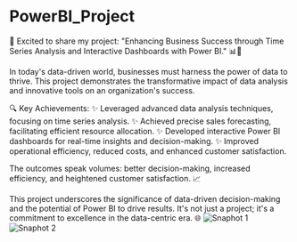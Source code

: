 # PowerBI_Project
🚀 Excited to share my project: "Enhancing Business Success through Time Series Analysis and Interactive Dashboards with Power BI." 📊💼

In today's data-driven world, businesses must harness the power of data to thrive. This project demonstrates the transformative impact of data analysis and innovative tools on an organization's success.

🔍 Key Achievements:
✨ Leveraged advanced data analysis techniques, focusing on time series analysis.
✨ Achieved precise sales forecasting, facilitating efficient resource allocation.
✨ Developed interactive Power BI dashboards for real-time insights and decision-making.
✨ Improved operational efficiency, reduced costs, and enhanced customer satisfaction.

The outcomes speak volumes: better decision-making, increased efficiency, and heightened customer satisfaction. 📈

This project underscores the significance of data-driven decision-making and the potential of Power BI to drive results. It's not just a project; it's a commitment to excellence in the data-centric era. 🌐
![Snaphot 1](https://github.com/robinaalok-pro/PowerBI_Project-/assets/106687764/eb5c36ed-df25-4848-a17c-0a2b1534f50a)
![Snaphot 2](https://github.com/robinaalok-pro/PowerBI_Project-/assets/106687764/440146a9-df3e-4d7b-b649-b27196e6cb8d)
